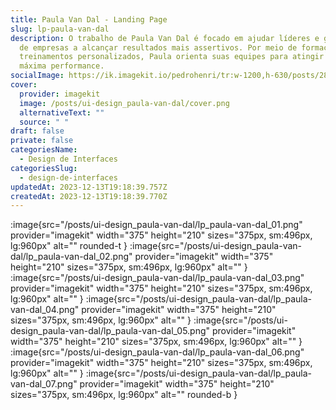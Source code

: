 ```yaml
---
title: Paula Van Dal - Landing Page
slug: lp-paula-van-dal
description: O trabalho de Paula Van Dal é focado em ajudar líderes e gestores
  de empresas a alcançar resultados mais assertivos. Por meio de formações e
  treinamentos personalizados, Paula orienta suas equipes para atingir sua
  máxima performance.
socialImage: https://ik.imagekit.io/pedrohenri/tr:w-1200,h-630/posts/28-960x538.jpg
cover:
  provider: imagekit
  image: /posts/ui-design_paula-van-dal/cover.png
  alternativeText: ""
  source: " "
draft: false
private: false
categoriesName:
  - Design de Interfaces
categoriesSlug:
  - design-de-interfaces
updatedAt: 2023-12-13T19:18:39.757Z
createdAt: 2023-12-13T19:18:39.770Z
---
```

:image{src="/posts/ui-design_paula-van-dal/lp_paula-van-dal_01.png" provider="imagekit"  width="375" height="210" sizes="375px, sm:496px, lg:960px" alt="" rounded-t }
:image{src="/posts/ui-design_paula-van-dal/lp_paula-van-dal_02.png" provider="imagekit" width="375" height="210" sizes="375px, sm:496px, lg:960px" alt="" }
:image{src="/posts/ui-design_paula-van-dal/lp_paula-van-dal_03.png" provider="imagekit"  width="375" height="210" sizes="375px, sm:496px, lg:960px" alt="" }
:image{src="/posts/ui-design_paula-van-dal/lp_paula-van-dal_04.png" provider="imagekit" width="375" height="210" sizes="375px, sm:496px, lg:960px" alt="" }
:image{src="/posts/ui-design_paula-van-dal/lp_paula-van-dal_05.png" provider="imagekit" width="375" height="210" sizes="375px, sm:496px, lg:960px" alt="" }
:image{src="/posts/ui-design_paula-van-dal/lp_paula-van-dal_06.png" provider="imagekit" width="375" height="210" sizes="375px, sm:496px, lg:960px" alt="" }
:image{src="/posts/ui-design_paula-van-dal/lp_paula-van-dal_07.png" provider="imagekit" width="375" height="210" sizes="375px, sm:496px, lg:960px" alt="" rounded-b }
